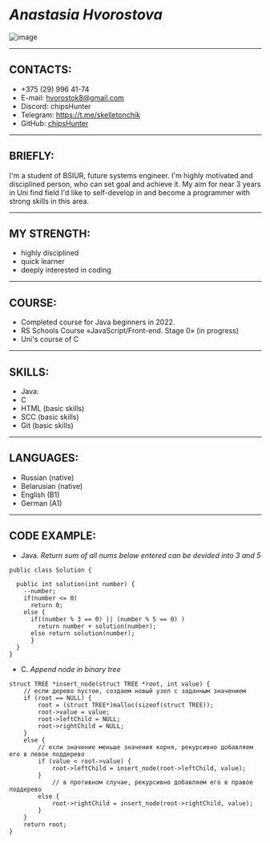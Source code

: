 # ***Anastasia Hvorostova***
![image](https://github.com/chipsHunter/rsschool-cv/assets/130827200/34f8d103-cb48-4f04-83d6-214369fee2a6)
**********************************************
## **CONTACTS**:
* +375 (29) 996 41-74
* E-mail:     hvorostok8@gmail.com
* Discord:    chipsHunter
* Telegram:   https://t.me/skelletonchik
* GitHub:     [chipsHunter](https://github.com/chipsHunter)
**********************************************
## **BRIEFLY**: 
I'm a student of BSIUR, future systems engineer. 
I'm highly motivated and disciplined person, who can set goal and achieve it. 
My aim for near 3 years in Uni find field I'd like to self-develop in and become a programmer with strong skills in this area.
**********************************************
## **MY STRENGTH**:
* highly disciplined
* quick learner
* deeply interested in coding
**********************************************
## **COURSE**:
* Completed course for Java beginners in 2022. 
* RS Schools Course «JavaScript/Front-end. Stage 0» (in progress)
* Uni's course of C
**********************************************
## **SKILLS**:
* Java:
* C
* HTML (basic skills)
* SCC (basic skills)
* Git (basic skills)
**********************************************
## **LANGUAGES**:
* Russian (native)
* Belarusian (native)
* English (B1)
* German (A1)
**********************************************
## **CODE EXAMPLE**:
* Java. _Return sum of all nums below entered can be devided into 3 and 5_ 
```
public class Solution {

  public int solution(int number) {
    --number;
    if(number <= 0)
      return 0;
    else {
      if((number % 3 == 0) || (number % 5 == 0) )
        return number + solution(number);
      else return solution(number);
      }
  }
}
```
* C. _Append node in binary tree_
```
struct TREE *insert_node(struct TREE *root, int value) {
    // если дерево пустое, создаем новый узел с заданным значением
    if (root == NULL) {
        root = (struct TREE*)malloc(sizeof(struct TREE));
        root->value = value;
        root->leftChild = NULL;
        root->rightChild = NULL;
    }
    else {
        // если значение меньше значения корня, рекурсивно добавляем его в левое поддерево
        if (value < root->value) {
            root->leftChild = insert_node(root->leftChild, value);
        }
            // в противном случае, рекурсивно добавляем его в правое поддерево
        else {
            root->rightChild = insert_node(root->rightChild, value);
        }
    }
    return root;
}
```
